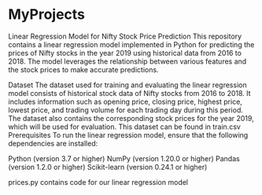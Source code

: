 # MyProjects

Linear Regression Model for Nifty Stock Price Prediction
This repository contains a linear regression model implemented in Python for predicting the prices of Nifty stocks in the year 2019 using historical data from 2016 to 2018. The model leverages the relationship between various features and the stock prices to make accurate predictions.

Dataset
The dataset used for training and evaluating the linear regression model consists of historical stock data of Nifty stocks from 2016 to 2018. It includes information such as opening price, closing price, highest price, lowest price, and trading volume for each trading day during this period. The dataset also contains the corresponding stock prices for the year 2019, which will be used for evaluation.
This dataset can be found in train.csv
Prerequisites
To run the linear regression model, ensure that the following dependencies are installed:

Python (version 3.7 or higher)
NumPy (version 1.20.0 or higher)
Pandas (version 1.2.0 or higher)
Scikit-learn (version 0.24.1 or higher)


prices.py contains code for our linear regression model
